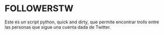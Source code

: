 # FOLLOWERSTW

Este es un script python, quick and dirty, que permite encontrar trolls entre las personas que sigue una cuenta dada de Twitter.